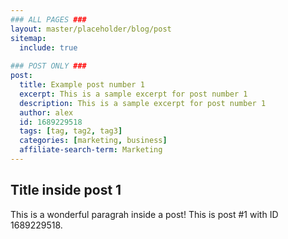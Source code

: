 ```yaml
---
### ALL PAGES ###
layout: master/placeholder/blog/post
sitemap:
  include: true
  
### POST ONLY ###
post:
  title: Example post number 1
  excerpt: This is a sample excerpt for post number 1
  description: This is a sample excerpt for post number 1
  author: alex
  id: 1689229518
  tags: [tag, tag2, tag3]
  categories: [marketing, business]
  affiliate-search-term: Marketing
---
```


## Title inside post 1
This is a wonderful paragrah inside a post! This is post #1 with ID 1689229518.

